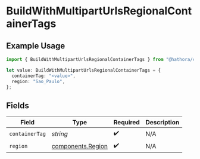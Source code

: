 # BuildWithMultipartUrlsRegionalContainerTags

## Example Usage

```typescript
import { BuildWithMultipartUrlsRegionalContainerTags } from "@hathora/cloud-sdk-typescript/models/components";

let value: BuildWithMultipartUrlsRegionalContainerTags = {
  containerTag: "<value>",
  region: "Sao_Paulo",
};
```

## Fields

| Field                                                  | Type                                                   | Required                                               | Description                                            |
| ------------------------------------------------------ | ------------------------------------------------------ | ------------------------------------------------------ | ------------------------------------------------------ |
| `containerTag`                                         | *string*                                               | :heavy_check_mark:                                     | N/A                                                    |
| `region`                                               | [components.Region](../../models/components/region.md) | :heavy_check_mark:                                     | N/A                                                    |